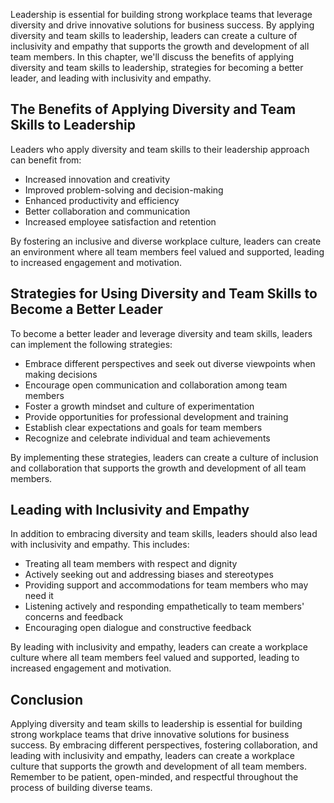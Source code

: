 
Leadership is essential for building strong workplace teams that leverage diversity and drive innovative solutions for business success. By applying diversity and team skills to leadership, leaders can create a culture of inclusivity and empathy that supports the growth and development of all team members. In this chapter, we'll discuss the benefits of applying diversity and team skills to leadership, strategies for becoming a better leader, and leading with inclusivity and empathy.

The Benefits of Applying Diversity and Team Skills to Leadership
----------------------------------------------------------------

Leaders who apply diversity and team skills to their leadership approach can benefit from:

* Increased innovation and creativity
* Improved problem-solving and decision-making
* Enhanced productivity and efficiency
* Better collaboration and communication
* Increased employee satisfaction and retention

By fostering an inclusive and diverse workplace culture, leaders can create an environment where all team members feel valued and supported, leading to increased engagement and motivation.

Strategies for Using Diversity and Team Skills to Become a Better Leader
------------------------------------------------------------------------

To become a better leader and leverage diversity and team skills, leaders can implement the following strategies:

* Embrace different perspectives and seek out diverse viewpoints when making decisions
* Encourage open communication and collaboration among team members
* Foster a growth mindset and culture of experimentation
* Provide opportunities for professional development and training
* Establish clear expectations and goals for team members
* Recognize and celebrate individual and team achievements

By implementing these strategies, leaders can create a culture of inclusion and collaboration that supports the growth and development of all team members.

Leading with Inclusivity and Empathy
------------------------------------

In addition to embracing diversity and team skills, leaders should also lead with inclusivity and empathy. This includes:

* Treating all team members with respect and dignity
* Actively seeking out and addressing biases and stereotypes
* Providing support and accommodations for team members who may need it
* Listening actively and responding empathetically to team members' concerns and feedback
* Encouraging open dialogue and constructive feedback

By leading with inclusivity and empathy, leaders can create a workplace culture where all team members feel valued and supported, leading to increased engagement and motivation.

Conclusion
----------

Applying diversity and team skills to leadership is essential for building strong workplace teams that drive innovative solutions for business success. By embracing different perspectives, fostering collaboration, and leading with inclusivity and empathy, leaders can create a workplace culture that supports the growth and development of all team members. Remember to be patient, open-minded, and respectful throughout the process of building diverse teams.
